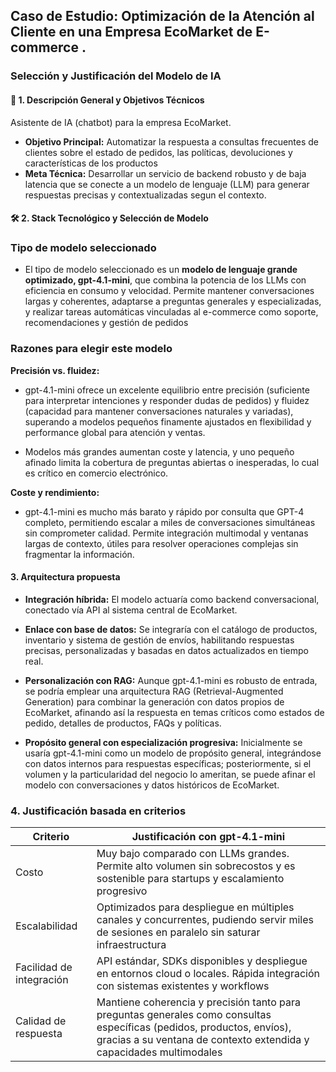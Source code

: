 ## Caso de Estudio: Optimización de la Atención al Cliente en una Empresa EcoMarket de E-commerce .

### Selección y Justificación del Modelo de IA
#### 🎯 1. Descripción General y Objetivos Técnicos
Asistente de IA (chatbot) para la empresa EcoMarket.

- **Objetivo Principal:** Automatizar la respuesta a consultas frecuentes de clientes sobre el estado de pedidos, las políticas, devoluciones y características de los productos
- **Meta Técnica:** Desarrollar un servicio de backend robusto y de baja latencia que se conecte a un modelo de lenguaje (LLM) para generar respuestas precisas y contextualizadas segun el contexto.

#### 🛠️ 2. Stack Tecnológico y Selección de Modelo

### Tipo de modelo seleccionado

- El tipo de modelo seleccionado es un **modelo de lenguaje grande optimizado, gpt-4.1-mini**, que combina la potencia de los LLMs con eficiencia en consumo y velocidad.
  Permite mantener conversaciones largas y coherentes, adaptarse a preguntas generales y especializadas, y realizar tareas automáticas vinculadas al e-commerce como soporte,
  recomendaciones y gestión de pedidos

### Razones para elegir este modelo

**Precisión vs. fluidez:**

- gpt-4.1-mini ofrece un excelente equilibrio entre precisión (suficiente para interpretar intenciones y responder dudas de pedidos) y fluidez (capacidad para mantener conversaciones naturales y variadas), superando a modelos pequeños finamente ajustados en flexibilidad y performance global para atención y ventas.

- Modelos más grandes aumentan coste y latencia, y uno pequeño afinado limita la cobertura de preguntas abiertas o inesperadas, lo cual es crítico en comercio electrónico.
  
**Coste y rendimiento:**
- gpt-4.1-mini es mucho más barato y rápido por consulta que GPT-4 completo, permitiendo escalar a miles de conversaciones simultáneas sin comprometer calidad.
  Permite integración multimodal y ventanas largas de contexto, útiles para resolver operaciones complejas sin fragmentar la información.

#### 3. Arquitectura propuesta

- **Integración híbrida:** El modelo actuaría como backend conversacional, conectado vía API al sistema central de EcoMarket.
- **Enlace con base de datos:** Se integraría con el catálogo de productos, inventario y sistema de gestión de envíos, habilitando respuestas precisas, personalizadas y basadas en datos actualizados en tiempo real.
- **Personalización con RAG:** Aunque gpt-4.1-mini es robusto de entrada, se podría emplear una arquitectura RAG (Retrieval-Augmented Generation) para combinar la generación con datos propios de EcoMarket, afinando así la respuesta en temas críticos como estados de pedido, detalles de productos, FAQs y políticas.

- **Propósito general con especialización progresiva:** Inicialmente se usaría gpt-4.1-mini como un modelo de propósito general, integrándose con datos internos para respuestas específicas; posteriormente, si el volumen y la particularidad del negocio lo ameritan, se puede afinar el modelo con conversaciones y datos históricos de EcoMarket.

### 4. Justificación basada en criterios

| Criterio            | Justificación con gpt-4.1-mini |
|---------------------|--------------------------------|
| Costo               | Muy bajo comparado con LLMs grandes. Permite alto volumen sin sobrecostos y es sostenible para startups y escalamiento progresivo |
| Escalabilidad       | Optimizados para despliegue en múltiples canales y concurrentes, pudiendo servir miles de sesiones en paralelo sin saturar infraestructura |
| Facilidad de integración | API estándar, SDKs disponibles y despliegue en entornos cloud o locales. Rápida integración con sistemas existentes y workflows|
| Calidad de respuesta | Mantiene coherencia y precisión tanto para preguntas generales como consultas específicas (pedidos, productos, envíos), gracias a su ventana de contexto extendida y capacidades multimodales|






